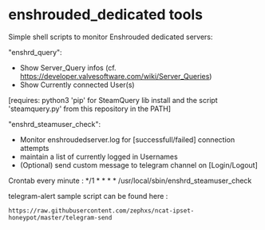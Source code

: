 # enshrouded_dedicated tools

Simple shell scripts to monitor Enshrouded dedicated servers:


"enshrd_query":

- Show Server_Query infos (cf. https://developer.valvesoftware.com/wiki/Server_Queries)
- Show Currently connected User(s)

[requires: python3 'pip' for SteamQuery lib install and the script 'steamquery.py' from this repository in the PATH]



"enshrd_steamuser_check":

- Monitor enshroudedserver.log for [successfull/failed] connection attempts
- maintain a list of currently logged in Usernames
- (Optional) send custom message to telegram channel on [Login/Logout]

Crontab every minute :
*/1 * * * * /usr/local/sbin/enshrd_steamuser_check

telegram-alert sample script can be found here :
```
https://raw.githubusercontent.com/zephxs/ncat-ipset-honeypot/master/telegram-send
```
